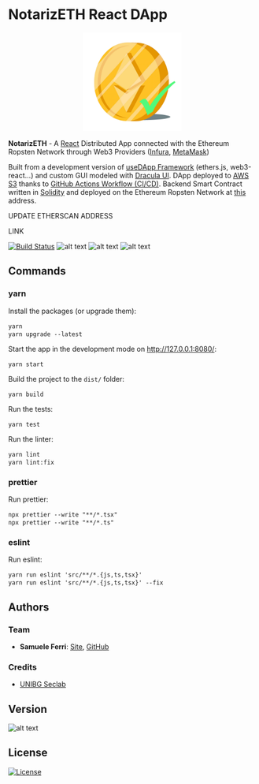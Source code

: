 # NotarizETH React DApp

<p align="center">
<img src="https://github.com/samuelexferri/masterthesis/blob/master/images/notarizeth.png" width="200">
</p>

**NotarizETH** - A [React](https://reactjs.org/) Distributed App connected with the Ethereum Ropsten Network through Web3 Providers ([Infura](https://infura.io/), [MetaMask](https://metamask.io/))

Built from a development version of [useDApp Framework](https://github.com/EthWorks/useDApp) (ethers.js, web3-react...) and custom GUI modeled with [Dracula UI](https://draculatheme.com/ui). DApp deployed to [AWS S3](https://aws.amazon.com/s3/) thanks to [GitHub Actions Workflow (CI/CD)](https://github.com/features/actions). Backend Smart Contract written in [Solidity](https://soliditylang.org/) and deployed on the Ethereum Ropsten Network at [this](https://ropsten.etherscan.io/address/0x908d02931ea40670efe810e295936a5ca62050bc) address.

UPDATE ETHERSCAN ADDRESS

LINK

[![Build Status](https://img.shields.io/endpoint.svg?url=https%3A%2F%2Factions-badge.atrox.dev%2Fsamuelexferri%2Fmasterthesis%2Fbadge%3Fref%3Dmaster&style=for-the-badge)](https://actions-badge.atrox.dev/samuelexferri/masterthesis/goto?ref=master)
![alt text](https://img.shields.io/badge/Dracula%20UI-Made%20for%20Vampires%20%F0%9F%A7%9B%E2%80%8D%E2%99%82%EF%B8%8F-6272a4?style=for-the-badge)
![alt text](https://img.shields.io/badge/Language-Italian-infomrmational?style=for-the-badge)
![alt text](https://img.shields.io/badge/Language-English-infomrmational?style=for-the-badge)

## Commands

### yarn

Install the packages (or upgrade them):

    yarn
    yarn upgrade --latest

Start the app in the development mode on <http://127.0.0.1:8080/>:

    yarn start

Build the project to the `dist/` folder:

    yarn build

Run the tests:

    yarn test

Run the linter:

    yarn lint
    yarn lint:fix

### prettier

Run prettier:

    npx prettier --write "**/*.tsx"
    npx prettier --write "**/*.ts"

### eslint

Run eslint:

    yarn run eslint 'src/**/*.{js,ts,tsx}'
    yarn run eslint 'src/**/*.{js,ts,tsx}' --fix

## Authors

### Team

-   **Samuele Ferri**: [Site](https://samuelexferri.com), [GitHub](https://github.com/samuelexferri)

### Credits

-   [UNIBG Seclab](https://seclab.unibg.it/)

## Version

![alt text](https://img.shields.io/badge/Version-1.0.0-blue.svg?style=for-the-badge)

## License

[![License](https://img.shields.io/badge/License-MIT_License-blue.svg?style=for-the-badge)](https://badges.mit-license.org)

